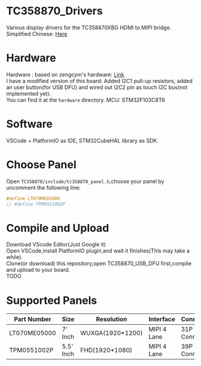 # TC358870_Drivers
Various display drivers for the TC358870XBG HDMI to MIPI bridge.  
Simplified Chinese: [Here](https://github.com/CNflysky/TC358870_Drivers/blob/main/README_zh.md)

# Hardware
Hardware : based on zengcym's hardware: [Link](https://github.com/zengcym/HDMI-To-MIPI).  
I have a modified version of this board: Added I2C1 pull-up resistors, added an user button(for USB DFU) and wired out I2C2 pin as touch I2C bus(not implemented yet).  
You can find it at the `hardware` directory.
MCU: STM32F103C8T6    

# Software
VSCode + PlatformIO as IDE, STM32CubeHAL library as SDK.  

# Choose Panel
Open `TC358870/include/tc358870_panel.h`,choose your panel by uncomment the following line:  
```c
#define LT070ME05000
// #define TPM0551002P
```  
# Compile and Upload
Download VScode Editor(Just Google it)  
Open VSCode,install PlatformIO plugin,and wait it finishes(This may take a while).  
Clone(or download) this repository,open TC358870_USB_DFU first,complie and upload to your board.  
TODO  

# Supported Panels
| Part Number | Size | Resolution | Interface | Connector | Note |
| ---- | ---- | --- | --- | --- | --- |
|LT070ME05000| 7' Inch| WUXGA(1920*1200)| MIPI 4 Lane | 31P Connector ||
|TPM0551002P | 5.5' Inch | FHD(1920*1080) | MIPI 4 Lane | 39P Connector | TP:Synaptics S3351 |
